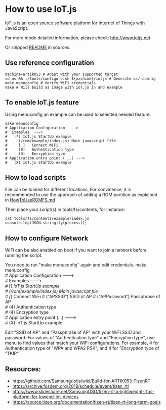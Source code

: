 # How to use IoT.js


IoT.js is an open source software platform
for Internet of Things with JavaScript.

For more mode detailed information, please check:
http://www.iotjs.net

Or shipped [README](..//external/iotjs/README.md) in sources.


## Use reference configuration

    machine=artik053 # Adapt with your supported target  
    cd os && ./tools/configure.sh ${machine}/iotjs # Generate os/.config  
    make menuconfig # Verify WiFi credentials  
    make # Will build os image with IoT.js in and example  
  

## To enable IoT.js feature

Using menuconfig an example can be used to selected needed feature.

    make menuconfig  
    # Application Configuration  --->  
    #  Examples  --->  
    #   [*] IoT.js StartUp example  
    #     (/rom/example/index.js) Main javascript file  
    #     [ ]   Connect WiFi  
    #     (0)   Authentication type  
    #     (0)   Encryption type  
    # Application entry point (...) --->  
    #   (X) IoT.js StartUp example  


## How to load scripts

File can be loaded for different locations,
For convinence, it is recommended to use the approach of adding a ROM partition as explained in
[HowToUseROMFS.md](HowToUseROMFS.md)

Then place your script(s) in tools/fs/contents, for instance:

    cat tools/fs/contents/example/index.js 
    console.log(JSON.stringify(process));


## How to configure Network

WiFi can be also enabled on boot if you want to join a network 
before running the script.

You need to run "make menuconfig" again and edit credentials.
    make menuconfig  
    # Application Configuration  --->  
    #  Examples  --->  
    #   [*] IoT.js StartUp example  
    #     (/rom/example/index.js) Main javascript file  
    #     [*]   Connect WiFi
    #     ("APSSID") SSID of AP
    #     ("APPassword") Passphrase of AP    
    #     (4)   Authentication type  
    #     (4)   Encryption type  
    # Application entry point (...) --->  
    #   (X) IoT.js StartUp example  

Edit "SSID of AP" and "Passphrase of AP" with your WiFi SSID and password.
For values of "Authentication type" and "Encryption type", use <Help> menu to find values that match
your WiFi configurations. For example, 4 for Authentication type of "WPA and WPA2 PSK", and 4 for "Encryption type of "TKIP".


## Resources:

* https://github.com/Samsung/iotjs/wiki/Build-for-ARTIK053-TizenRT
* https://archive.fosdem.org/2018/schedule/event/tizen_rt/
* https://www.slideshare.net/SamsungOSG/tizen-rt-a-lightweight-rtos-platform-for-lowend-iot-devices
* https://source.tizen.org/documentation/tizen-rt/tizen-rt-long-term-goals
